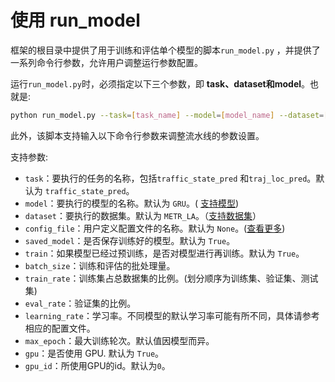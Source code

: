 # 使用 run_model

框架的根目录中提供了用于训练和评估单个模型的脚本`run_model.py` ，并提供了一系列命令行参数，允许用户调整运行参数配置。

运行`run_model.py`时，必须指定以下三个参数，即 **task、dataset和model**。也就是:

```sh
python run_model.py --task=[task_name] --model=[model_name] --dataset=[dataset_name]
```

此外，该脚本支持输入以下命令行参数来调整流水线的参数设置。

支持参数:

- `task`：要执行的任务的名称，包括`traffic_state_pred` 和`traj_loc_pred`。默认为 `traffic_state_pred`。
- `model`：要执行的模型的名称。默认为 `GRU`。( [支持模型](../model))
- `dataset`：要执行的数据集。默认为 `METR_LA`。（[支持数据集](../data/raw_data.md)）
- `config_file`：用户定义配置文件的名称。默认为 `None`。([查看更多](../config_settings.md))
- `saved_model`：是否保存训练好的模型。默认为 `True`。
- `train`：如果模型已经过预训练，是否对模型进行再训练。默认为 `True`。
- `batch_size`：训练和评估的批处理量。
- `train_rate`：训练集占总数据集的比例。(划分顺序为训练集、验证集、测试集)
- `eval_rate`：验证集的比例。
- `learning_rate`：学习率。不同模型的默认学习率可能有所不同，具体请参考相应的配置文件。
- `max_epoch`：最大训练轮次。默认值因模型而异。
- `gpu`：是否使用 GPU. 默认为 `True`。
- `gpu_id`：所使用GPU的id。默认为`0`。

